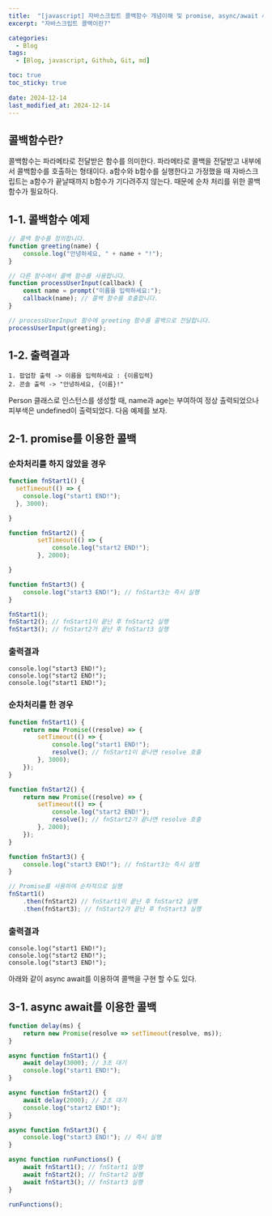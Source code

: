 ```yaml
---
title:  "[javascript] 자바스크립트 콜백함수 개념이해 및 promise, async/await 사용법 정리"
excerpt: "자바스크립트 콜백이란?"

categories:
  - Blog
tags:
  - [Blog, javascript, Github, Git, md]

toc: true
toc_sticky: true
 
date: 2024-12-14
last_modified_at: 2024-12-14
---
```

## 콜백함수란? 
콜백함수는 파라메타로 전달받은 함수를 의미한다.
파라메타로 콜백을 전달받고 내부에서 콜백함수를 호출하는 형태이다.
a함수와 b함수를 실행한다고 가정했을 때 자바스크립트는 a함수가 끝날때까지 b함수가 기다려주지 않는다.
때문에 순차 처리를 위한 콜백함수가 필요하다.

## 1-1. 콜백함수 예제
```javascript
// 콜백 함수를 정의합니다.
function greeting(name) {
    console.log("안녕하세요, " + name + "!");
}

// 다른 함수에서 콜백 함수를 사용합니다.
function processUserInput(callback) {
    const name = prompt("이름을 입력하세요:");
    callback(name); // 콜백 함수를 호출합니다.
}

// processUserInput 함수에 greeting 함수를 콜백으로 전달합니다.
processUserInput(greeting);
```

## 1-2. 출력결과
```console
1. 팝업창 출력 -> 이름을 입력하세요 : {이름입력}
2. 콘솔 출력 -> "안녕하세요, {이름}!"
```
Person 클래스로 인스턴스를 생성할 때, name과 age는 부여하여 정상 출력되었으나 피부색은 undefined이 출력되었다.
다음 예제를 보자.

## 2-1. promise를 이용한 콜백
### 순차처리를 하지 않았을 경우
```javascript
function fnStart1() {
  setTimeout(() => {
    console.log("start1 END!");
  }, 3000);

}

function fnStart2() {
        setTimeout(() => {
            console.log("start2 END!");
        }, 2000);

}

function fnStart3() {
    console.log("start3 END!"); // fnStart3는 즉시 실행
}

fnStart1();
fnStart2(); // fnStart1이 끝난 후 fnStart2 실행
fnStart3(); // fnStart2가 끝난 후 fnStart3 실행
```
### 출력결과
```console
console.log("start3 END!");
console.log("start2 END!");
console.log("start1 END!");
```


### 순차처리를 한 경우
```javascript
function fnStart1() {
    return new Promise((resolve) => {
        setTimeout(() => {
            console.log("start1 END!");
            resolve(); // fnStart1이 끝나면 resolve 호출
        }, 3000);
    });
}

function fnStart2() {
    return new Promise((resolve) => {
        setTimeout(() => {
            console.log("start2 END!");
            resolve(); // fnStart2가 끝나면 resolve 호출
        }, 2000);
    });
}

function fnStart3() {
    console.log("start3 END!"); // fnStart3는 즉시 실행
}

// Promise를 사용하여 순차적으로 실행
fnStart1()
    .then(fnStart2) // fnStart1이 끝난 후 fnStart2 실행
    .then(fnStart3); // fnStart2가 끝난 후 fnStart3 실행
```
### 출력결과
```console
console.log("start1 END!");
console.log("start2 END!");
console.log("start3 END!");
```

아래와 같이 async await를 이용하여 콜백을 구현 할 수도 있다.
## 3-1. async await를 이용한 콜백
```javascript
function delay(ms) {
    return new Promise(resolve => setTimeout(resolve, ms));
}

async function fnStart1() {
    await delay(3000); // 3초 대기
    console.log("start1 END!");
}

async function fnStart2() {
    await delay(2000); // 2초 대기
    console.log("start2 END!");
}

async function fnStart3() {
    console.log("start3 END!"); // 즉시 실행
}

async function runFunctions() {
    await fnStart1(); // fnStart1 실행
    await fnStart2(); // fnStart2 실행
    await fnStart3(); // fnStart3 실행
}

runFunctions();
```
